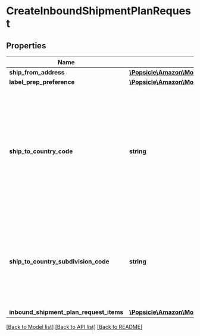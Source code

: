 # CreateInboundShipmentPlanRequest

## Properties
Name | Type | Description | Notes
------------ | ------------- | ------------- | -------------
**ship_from_address** | [**\Popsicle\Amazon\Model\FulfillmentInboundV0\Address**](Address.md) |  | 
**label_prep_preference** | [**\Popsicle\Amazon\Model\FulfillmentInboundV0\LabelPrepPreference**](LabelPrepPreference.md) |  | 
**ship_to_country_code** | **string** | The two-character country code for the country where the inbound shipment is to be sent.  Note: Not required. Specifying both ShipToCountryCode and ShipToCountrySubdivisionCode returns an error.   Values:   ShipToCountryCode values for North America:  * CA – Canada  * MX - Mexico  * US - United States  ShipToCountryCode values for MCI sellers in Europe:  * DE – Germany  * ES – Spain  * FR – France  * GB – United Kingdom  * IT – Italy  Default: The country code for the seller&#x27;s home marketplace. | [optional] 
**ship_to_country_subdivision_code** | **string** | The two-character country code, followed by a dash and then up to three characters that represent the subdivision of the country where the inbound shipment is to be sent. For example, \&quot;IN-MH\&quot;. In full ISO 3166-2 format.  Note: Not required. Specifying both ShipToCountryCode and ShipToCountrySubdivisionCode returns an error. | [optional] 
**inbound_shipment_plan_request_items** | [**\Popsicle\Amazon\Model\FulfillmentInboundV0\InboundShipmentPlanRequestItemList**](InboundShipmentPlanRequestItemList.md) |  | 

[[Back to Model list]](../../README.md#documentation-for-models) [[Back to API list]](../../README.md#documentation-for-api-endpoints) [[Back to README]](../../README.md)

